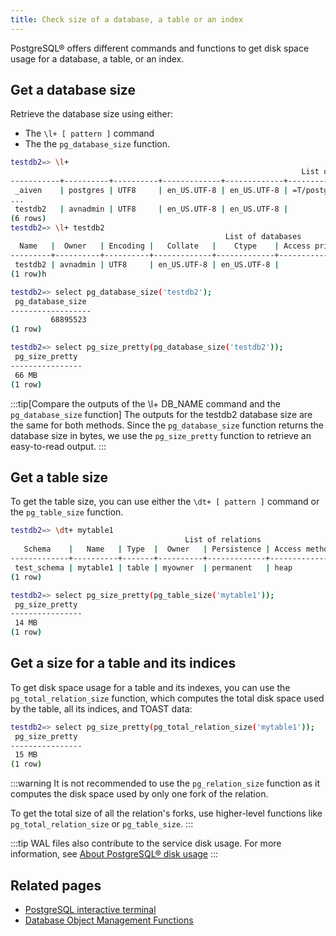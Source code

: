 ```yaml
---
title: Check size of a database, a table or an index
---
```


PostgreSQL® offers different commands and functions to get disk space usage for a database, a table, or an index.

## Get a database size

Retrieve the database size using either:

- The `\l+ [ pattern ]` command
- The the `pg_database_size` function.

```bash title="Using the \l+ [ pattern ] command"
testdb2=> \l+
                                                                 List of databases   Name    |  Owner   | Encoding |   Collate   |    Ctype    |   Access privileges   |   Size    | Tablespace |            Description
-----------+----------+----------+-------------+-------------+-----------------------+-----------+------------+------------------------------------
 _aiven    | postgres | UTF8     | en_US.UTF-8 | en_US.UTF-8 | =T/postgres          +| No Access | pg_default |
...
 testdb2   | avnadmin | UTF8     | en_US.UTF-8 | en_US.UTF-8 |                       | 66 MB     | pg_default |
(6 rows)
testdb2=> \l+ testdb2
                                                List of databases
  Name   |  Owner   | Encoding |   Collate   |    Ctype    | Access privileges | Size  | Tablespace | Description
---------+----------+----------+-------------+-------------+-------------------+-------+------------+-------------
 testdb2 | avnadmin | UTF8     | en_US.UTF-8 | en_US.UTF-8 |                   | 66 MB | pg_default |
(1 row)h
```

```bash title="Using the pg_database_size function"
testdb2=> select pg_database_size('testdb2');
 pg_database_size
------------------
         68895523
(1 row)

testdb2=> select pg_size_pretty(pg_database_size('testdb2'));
 pg_size_pretty
----------------
 66 MB
(1 row)
```

:::tip[Compare the outputs of the \l+ DB_NAME command and the `pg_database_size` function]
The outputs for the testdb2 database size are the same for both methods. Since
the `pg_database_size` function returns the database size in bytes, we use the
`pg_size_pretty` function to retrieve an easy-to-read output.
:::

## Get a table size

To get the table size, you can use either the `\dt+ [ pattern ]` command or the `pg_table_size` function.

```bash title="Using the \dt+ [ pattern ] command"
testdb2=> \dt+ mytable1
                                       List of relations
   Schema    |   Name   | Type  |  Owner   | Persistence | Access method | Size  | Description
-------------+----------+-------+----------+-------------+---------------+-------+-------------
 test_schema | mytable1 | table | myowner  | permanent   | heap          | 14 MB |
(1 row)
```

```bash title="Use the pg_table_size function"
testdb2=> select pg_size_pretty(pg_table_size('mytable1'));
 pg_size_pretty
----------------
 14 MB
(1 row)
```

## Get a size for a table and its indices

To get disk space usage for a table and its indexes, you can use the
`pg_total_relation_size` function, which computes the total disk space used by the
table, all its indices, and TOAST data:

```bash
testdb2=> select pg_size_pretty(pg_total_relation_size('mytable1'));
 pg_size_pretty
----------------
 15 MB
(1 row)
```

:::warning
It is not recommended to use the `pg_relation_size` function as it computes the disk
space used by only one fork of the relation.

To get the total size of all the relation's forks, use higher-level
functions like `pg_total_relation_size` or `pg_table_size`.
:::

:::tip
WAL files also contribute to the service disk usage. For more
information, see
[About PostgreSQL® disk usage](/docs/products/postgresql/concepts/pg-disk-usage)
:::

## Related pages

- [PostgreSQL interactive terminal](https://www.postgresql.org/docs/15/app-psql)
- [Database Object Management Functions](https://www.postgresql.org/docs/current/functions-admin#FUNCTIONS-ADMIN-DBOBJECT)
